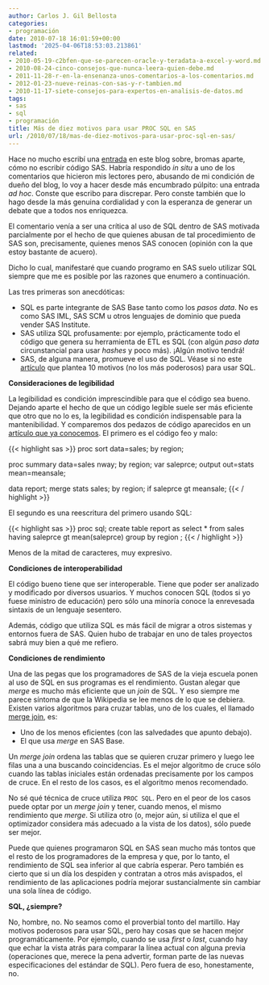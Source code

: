 ```yaml
---
author: Carlos J. Gil Bellosta
categories:
- programación
date: 2010-07-18 16:01:59+00:00
lastmod: '2025-04-06T18:53:03.213861'
related:
- 2010-05-19-c2bfen-que-se-parecen-oracle-y-teradata-a-excel-y-word.md
- 2010-08-24-cinco-consejos-que-nunca-leera-quien-debe.md
- 2011-11-28-r-en-la-ensenanza-unos-comentarios-a-los-comentarios.md
- 2012-01-23-nueve-reinas-con-sas-y-r-tambien.md
- 2010-11-17-siete-consejos-para-expertos-en-analisis-de-datos.md
tags:
- sas
- sql
- programación
title: Más de diez motivos para usar PROC SQL en SAS
url: /2010/07/18/mas-de-diez-motivos-para-usar-proc-sql-en-sas/
---
```


Hace no mucho escribí una [entrada](https://datanalytics.com/2010/07/03/¿programa-vd-en-sas-¡aprenda-a-ser-indispensable/) en este blog sobre, bromas aparte, cómo no escribir código SAS. Habría respondido _in situ_ a uno de los comentarios que hicieron mis lectores pero, abusando de mi condición de dueño del blog, lo voy a hacer desde más encumbrado púlpito: una entrada _ad hoc_. Conste que escribo para discrepar. Pero conste también que lo hago desde la más genuina cordialidad y con la esperanza de generar un debate que a todos nos enriquezca.

El comentario venía a ser una crítica al uso de SQL dentro de SAS motivada parcialmente por el hecho de que quienes abusan de tal procedimiento de SAS son, precisamente, quienes menos SAS conocen (opinión con la que estoy bastante de acuero).

Dicho lo cual, manifestaré que cuando programo en SAS suelo utilizar SQL siempre que me es posible por las razones que enumero a continuación.

Las tres primeras son anecdóticas:


* SQL es parte integrante de SAS Base tanto como los _pasos data_. No es como SAS IML, SAS SCM u otros lenguajes de dominio que pueda vender SAS Institute.
* SAS utiliza SQL profusamente: por ejemplo, prácticamente todo el código que genera su herramienta de ETL es SQL (con algún _paso data_ circunstancial para usar _hashes_ y poco más). ¡Algún motivo tendrá!
* SAS, de alguna manera, promueve el uso de SQL. Véase si no este [artículo](http://www2.sas.com/proceedings/sugi23/Handson/p131.pdf) que plantea 10 motivos (no los más poderosos) para usar SQL.

**Consideraciones de legibilidad**

La legibilidad es condición imprescindible para que el código sea bueno. Dejando aparte el hecho de que un código legible suele ser más eficiente que otro que no lo es, la legibilidad es condición indispensable para la mantenibilidad. Y comparemos dos pedazos de código aparecidos en un [artículo que ya conocemos](http://www.caloxy.com/papers/80JobSecuritySpecialist.pdf). El primero es el código feo y malo:

{{< highlight sas >}}
proc sort data=sales;
by region;

proc summary data=sales nway;
	by region;
	var saleprce;
	output out=stats
	mean=meansale;

data report;
	merge stats sales;
	by region;
	if saleprce gt meansale;
{{< / highlight >}}


El segundo es una reescritura del primero usando SQL:

{{< highlight sas >}}
proc sql;
	create table report as
	select * from sales
	having saleprce gt mean(saleprce)
	group by region
	;
{{< / highlight >}}

Menos de la mitad de caracteres, muy expresivo.

**Condiciones de interoperabilidad**

El código bueno tiene que ser interoperable. Tiene que poder ser analizado y modificado por diversos usuarios. Y muchos conocen SQL (todos si yo fuese ministro de educación) pero sólo una minoría conoce la enrevesada sintaxis de un lenguaje sesentero.

Además, código que utiliza SQL es más fácil de migrar a otros sistemas y entornos fuera de SAS. Quien hubo de trabajar en uno de tales proyectos sabrá muy bien a qué me refiero.

**Condiciones de rendimiento**

Una de las pegas que los programadores de SAS de la vieja escuela ponen al uso de SQL en sus programas es el rendimiento. Gustan alegar que _merge_ es mucho más eficiente que un _join_ de SQL. Y eso siempre me parece síntoma de que la Wikipedia se lee menos de lo que se debiera. Existen varios algoritmos para cruzar tablas, uno de los cuales, el llamado [merge join](http://en.wikipedia.org/wiki/Sort-merge_join), es:


* Uno de los menos eficientes (con las salvedades que apunto debajo).
* El que usa _merge_ en SAS Base.

Un _merge join_ ordena las tablas que se quieren cruzar primero y luego lee filas una a una buscando coincidencias. Es el mejor algoritmo de cruce sólo cuando las tablas iniciales están ordenadas precisamente por los campos de cruce. En el resto de los casos, es el algoritmo menos recomendado.

No sé qué técnica de cruce utiliza `PROC SQL`. Pero en el peor de los casos puede optar por un _merge join_ y tener, cuando menos, el mismo rendimiento que _merge_. Si utiliza otro (o, mejor aún, si utiliza el que el optimizador considera más adecuado a la vista de los datos), sólo puede ser mejor.

Puede que quienes programaron SQL en SAS sean mucho más tontos que el resto de los programadores de la empresa y que, por lo tanto, el rendimiento de SQL sea inferior al que cabría esperar. Pero también es cierto que si un día los despiden y contratan a otros más avispados, el rendimiento de las aplicaciones podría mejorar sustancialmente sin cambiar una sola línea de código.

**SQL, ¿siempre?**

No, hombre, no. No seamos como el proverbial tonto del martillo. Hay motivos poderosos para usar SQL, pero hay cosas que se hacen mejor programáticamente. Por ejemplo, cuando se usa _first_ o _last_, cuando hay que echar la vista atrás para comparar la línea actual con alguna previa (operaciones que, merece la pena advertir, forman parte de las nuevas especificaciones del estándar de SQL). Pero fuera de eso, honestamente, no.
